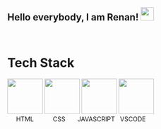 ## Hello everybody, I am Renan! <img src="https://media.giphy.com/media/hvRJCLFzcasrR4ia7z/giphy.gif" width="30">
</br>

# Tech Stack

<div aling="center">
  <img width="80" src="https://cdn.jsdelivr.net/gh/devicons/devicon@latest/icons/html5/html5-original.svg" />
  <img width="80" src="https://cdn.jsdelivr.net/gh/devicons/devicon@latest/icons/css3/css3-original.svg" />
  <img width="80" src="https://cdn.jsdelivr.net/gh/devicons/devicon@latest/icons/javascript/javascript-original.svg" />
  <img width="80" src="https://cdn.jsdelivr.net/gh/devicons/devicon@latest/icons/vscode/vscode-original.svg" />
</div>
<div aling="center">
 &nbsp;&nbsp;&nbsp;&nbsp;&nbsp;HTML&nbsp;&nbsp;&nbsp; 
 &nbsp;&nbsp;&nbsp;&nbsp;&nbsp;&nbsp;&nbsp;CSS
 &nbsp;&nbsp;&nbsp;&nbsp;&nbsp;&nbsp;JAVASCRIPT
 &nbsp;&nbsp;VSCODE
</div>
